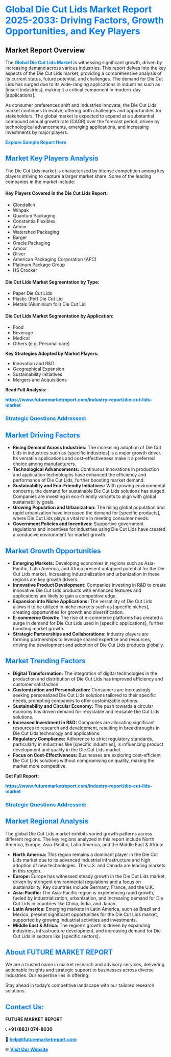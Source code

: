 <h1 style="color: #007BFF;">Global Die Cut Lids Market Report 2025-2033: Driving Factors, Growth Opportunities, and Key Players</h1>

<section id="overview">
<h2>Market Report Overview</h2>
<p>The <a href="https://www.futuremarketreport.com/industry-report/die-cut-lids-market" style="color: #007BFF; text-decoration: none;"><strong>Global Die Cut Lids Market</strong></a> is witnessing significant growth, driven by increasing demand across various industries. This report delves into the key aspects of the Die Cut Lids market, providing a comprehensive analysis of its current status, future potential, and challenges. The demand for Die Cut Lids has surged due to its wide-ranging applications in industries such as [insert industries], making it a critical component in modern-day [applications].</p>
<p>As consumer preferences shift and industries innovate, the Die Cut Lids market continues to evolve, offering both challenges and opportunities for stakeholders. The global market is expected to expand at a substantial compound annual growth rate (CAGR) over the forecast period, driven by technological advancements, emerging applications, and increasing investments by major players.</p>
</section>

<section id="overview">
<p><a href="https://www.futuremarketreport.com/request-sample/reportId=57078" style="color: #007BFF; text-decoration: none;"><strong>Explore Sample Report Here</strong></a></p>
</section>

<section id="key-players">
<h2 style="color: #007BFF;">Market Key Players Analysis</h2>
<p>The Die Cut Lids market is characterized by intense competition among key players striving to capture a larger market share. Some of the leading companies in the market include:</p>
<h4>Key Players Covered in the Die Cut Lids Report:</h4>
<ul><li>Clondalkin</li><li>Winpak</li><li>Quantum Packaging</li><li>Constantia Flexibles</li><li>Amcor</li><li>Watershed Packaging</li><li>Barger</li><li>Oracle Packaging</li><li>Amcor</li><li>Oliver</li><li>American Packaging Corporation (APC)</li><li>Platinum Package Group</li><li>HS Crocker</li></ul>
<h4>Die Cut Lids Market Segmentation by Type:</h4>
<ul><li>Paper Die Cut Lids</li><li>Plastic (Pet) Die Cut Lid</li><li>Metals (Aluminium foil) Die Cut Lid</li></ul>

<h4>Die Cut Lids Market Segmentation by Application:</h4>
<ul><li>Food</li><li>Beverage</li><li>Medical</li><li>Others (e.g. Personal care)</li></ul>
<p><strong>Key Strategies Adopted by Market Players:</strong></p>
<ul>
<li>Innovation and R&D</li>
<li>Geographical Expansion</li>
<li>Sustainability Initiatives</li>
<li>Mergers and Acquisitions</li>
</ul>
</section>

<section>
<p><strong>Read Full Analysis: </strong></p><a href="https://www.futuremarketreport.com/industry-report/die-cut-lids-market" style="color: #007BFF; text-decoration: none;"><strong>https://www.futuremarketreport.com/industry-report/die-cut-lids-market</strong></a>
<h3 style="color: #007BFF;">Strategic Questions Addressed:</h3>
</section>

<section id="driving-factors">
<h2 style="color: #007BFF;">Market Driving Factors</h2>
<ul>
<li><strong>Rising Demand Across Industries:</strong> The increasing adoption of Die Cut Lids in industries such as [specific industries] is a major growth driver. Its versatile applications and cost-effectiveness make it a preferred choice among manufacturers.</li>
<li><strong>Technological Advancements:</strong> Continuous innovations in production and application technologies have enhanced the efficiency and performance of Die Cut Lids, further boosting market demand.</li>
<li><strong>Sustainability and Eco-Friendly Initiatives:</strong> With growing environmental concerns, the demand for sustainable Die Cut Lids solutions has surged. Companies are investing in eco-friendly variants to align with global sustainability goals.</li>
<li><strong>Growing Population and Urbanization:</strong> The rising global population and rapid urbanization have increased the demand for [specific products], where Die Cut Lids plays a vital role in meeting consumer needs.</li>
<li><strong>Government Policies and Incentives:</strong> Supportive government regulations and incentives for industries using Die Cut Lids have created a conducive environment for market growth.</li>
</ul>
</section>

<section id="growth-opportunities">
<h2 style="color: #007BFF;">Market Growth Opportunities</h2>
<ul>
<li><strong>Emerging Markets:</strong> Developing economies in regions such as Asia-Pacific, Latin America, and Africa present untapped potential for the Die Cut Lids market. Increasing industrialization and urbanization in these regions are key growth drivers.</li>
<li><strong>Innovative Product Development:</strong> Companies investing in R&D to create innovative Die Cut Lids products with enhanced features and applications are likely to gain a competitive edge.</li>
<li><strong>Expansion into Niche Applications:</strong> The versatility of Die Cut Lids allows it to be utilized in niche markets such as [specific niches], creating opportunities for growth and diversification.</li>
<li><strong>E-commerce Growth:</strong> The rise of e-commerce platforms has created a surge in demand for Die Cut Lids used in [specific applications], further boosting market growth.</li>
<li><strong>Strategic Partnerships and Collaborations:</strong> Industry players are forming partnerships to leverage shared expertise and resources, driving the development and adoption of Die Cut Lids products globally.</li>
</ul>
</section>

<section id="trending-factors">
<h2 style="color: #007BFF;">Market Trending Factors</h2>
<ul>
<li><strong>Digital Transformation:</strong> The integration of digital technologies in the production and distribution of Die Cut Lids has improved efficiency and customer satisfaction.</li>
<li><strong>Customization and Personalization:</strong> Consumers are increasingly seeking personalized Die Cut Lids solutions tailored to their specific needs, prompting companies to offer customizable options.</li>
<li><strong>Sustainability and Circular Economy:</strong> The push towards a circular economy has driven demand for recyclable and reusable Die Cut Lids solutions.</li>
<li><strong>Increased Investment in R&D:</strong> Companies are allocating significant resources to research and development, resulting in breakthroughs in Die Cut Lids technology and applications.</li>
<li><strong>Regulatory Compliance:</strong> Adherence to strict regulatory standards, particularly in industries like [specific industries], is influencing product development and quality in the Die Cut Lids market.</li>
<li><strong>Focus on Cost-Effectiveness:</strong> Businesses are exploring cost-efficient Die Cut Lids solutions without compromising on quality, making the market more competitive.</li>
</ul>
</section>

<section>
<p><strong>Get Full Report: </strong></p><a href="https://www.futuremarketreport.com/industry-report/die-cut-lids-market" style="color: #007BFF; text-decoration: none;"><strong>https://www.futuremarketreport.com/industry-report/die-cut-lids-market</strong></a>
<h3 style="color: #007BFF;">Strategic Questions Addressed:</h3>
</section>


<section id="regional-analysis">
<h2 style="color: #007BFF;">Market Regional Analysis</h2>
<p>The global Die Cut Lids market exhibits varied growth patterns across different regions. The key regions analyzed in this report include North America, Europe, Asia-Pacific, Latin America, and the Middle East & Africa:</p>
<ul>
<li><strong>North America:</strong> This region remains a dominant player in the Die Cut Lids market due to its advanced industrial infrastructure and high adoption of new technologies. The U.S. and Canada are leading markets in this region.</li>
<li><strong>Europe:</strong> Europe has witnessed steady growth in the Die Cut Lids market, driven by stringent environmental regulations and a focus on sustainability. Key countries include Germany, France, and the U.K.</li>
<li><strong>Asia-Pacific:</strong> The Asia-Pacific region is experiencing rapid growth, fueled by industrialization, urbanization, and increasing demand for Die Cut Lids in countries like China, India, and Japan.</li>
<li><strong>Latin America:</strong> Emerging markets in Latin America, such as Brazil and Mexico, present significant opportunities for the Die Cut Lids market, supported by growing industrial activities and investments.</li>
<li><strong>Middle East & Africa:</strong> The region’s growth is driven by expanding industries, infrastructure development, and increasing demand for Die Cut Lids in sectors like [specific sectors].</li>
</ul>
</section>

<footer>
<h2 style="color: #007BFF;">About FUTURE MARKET REPORT</h2>
<p>We are a trusted name in market research and advisory services, delivering actionable insights and strategic support to businesses across diverse industries. Our expertise lies in offering:</p>

<p>Stay ahead in today’s competitive landscape with our tailored research solutions.</p>

<h2 style="color: #007BFF;">Contact Us:</h2>
<p><strong>FUTURE MARKET REPORT</strong></p>
<p>📞 <strong>+91 (883) 074-8030</strong></p>
<p>📧 <strong><a href="mailto:help@futuremarketreport.com" style="color: #007BFF;">help@futuremarketreport.com</a></strong></p>
<p>🌐 <strong><a href="https://www.futuremarketreport.com/" style="color: #007BFF;">Visit Our Website</a></strong></p>
</footer>